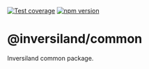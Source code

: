 [![Test coverage](https://codecov.io/gh/inversify/monorepo/branch/main/graph/badge.svg?flag=%40inversifyjs%2Fcommon)](https://codecov.io/gh/inversify/monorepo/branch/main/graph/badge.svg?flag=%40inversifyjs%2Fcommon)
[![npm version](https://img.shields.io/github/package-json/v/inversify/monorepo?filename=packages%2Fcontainer%2Flibraries%2Fcommon%2Fpackage.json&style=plastic)](https://www.npmjs.com/package/@inversifyjs/common)

# @inversiland/common

Inversiland common package.
